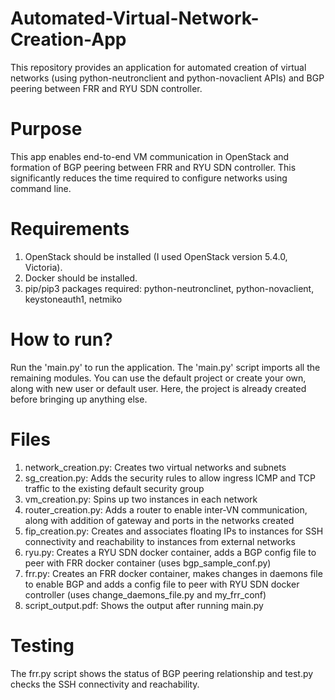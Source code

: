 # Automated-Virtual-Network-Creation-App

This repository provides an application for automated creation of virtual networks (using python-neutronclient and python-novaclient APIs) and BGP peering between FRR and RYU SDN controller.  

# Purpose

This app enables end-to-end VM communication in OpenStack and formation of BGP peering between FRR and RYU SDN controller. This significantly reduces the time required to configure networks using command line.

# Requirements

1. OpenStack should be installed (I used OpenStack version 5.4.0, Victoria).
2. Docker should be installed. 
3. pip/pip3 packages required: python-neutronclinet, python-novaclient, keystoneauth1, netmiko


# How to run?

Run the 'main.py' to run the application. The 'main.py' script imports all the remaining modules.
You can use the default project or create your own, along with new user or default user. Here, the project is already created before bringing up anything else.

# Files 

1. network_creation.py: Creates two virtual networks and subnets
2. sg_creation.py: Adds the security rules to allow ingress ICMP and TCP traffic to the existing default security group
3. vm_creation.py: Spins up two instances in each network
4. router_creation.py: Adds a router to enable inter-VN communication, along with addition of gateway and ports in the networks created
5. fip_creation.py: Creates and associates floating IPs to instances for SSH connectivity and reachability to instances from external networks
6. ryu.py: Creates a RYU SDN docker container, adds a BGP config file to peer with FRR docker container (uses bgp_sample_conf.py)
7. frr.py: Creates an FRR docker container, makes changes in daemons file to enable BGP and adds a config file to peer with RYU SDN docker controller (uses change_daemons_file.py and my_frr_conf)
8. script_output.pdf: Shows the output after running main.py

# Testing

The frr.py script shows the status of BGP peering relationship and test.py checks the SSH connectivity and reachability.
